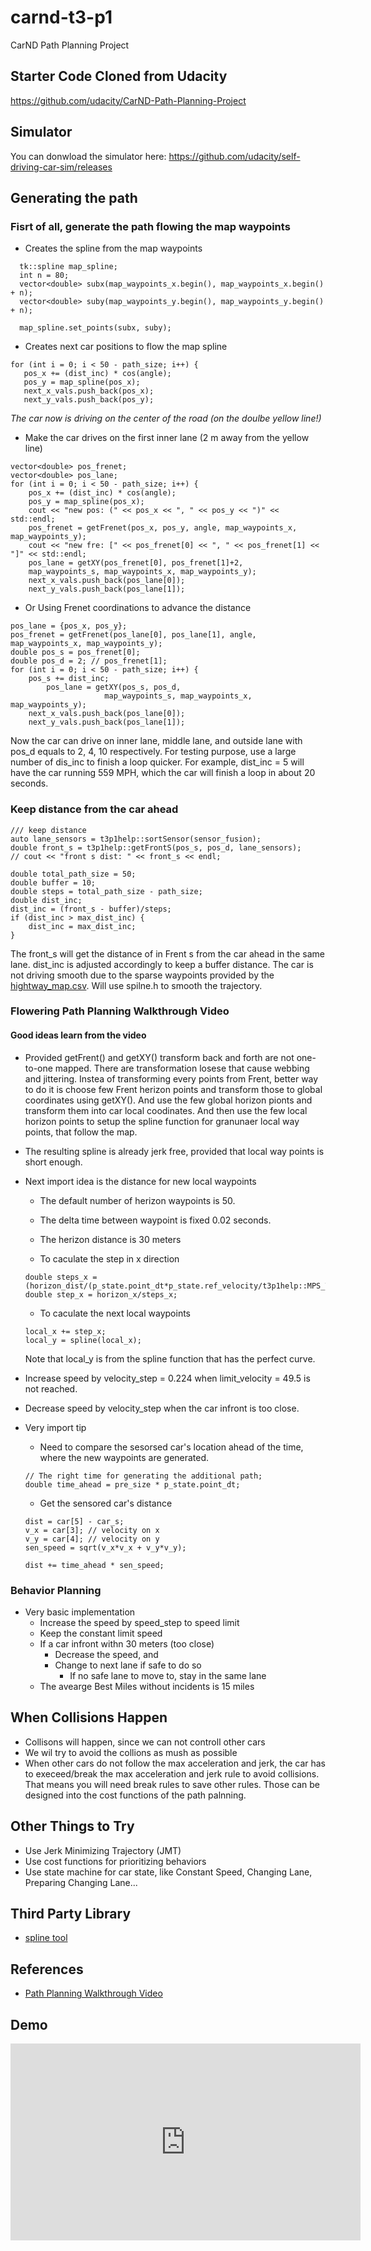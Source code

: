 # carnd-t3-p1
CarND Path Planning Project

## Starter Code Cloned from Udacity
https://github.com/udacity/CarND-Path-Planning-Project

## Simulator
You can donwload the simulator here: https://github.com/udacity/self-driving-car-sim/releases



## Generating the path
### Fisrt of all, generate the path flowing the map waypoints
* Creates the spline from the map waypoints
```
  tk::spline map_spline;
  int n = 80;
  vector<double> subx(map_waypoints_x.begin(), map_waypoints_x.begin() + n);
  vector<double> suby(map_waypoints_y.begin(), map_waypoints_y.begin() + n);

  map_spline.set_points(subx, suby);
```
* Creates next car positions to flow the map spline
```
for (int i = 0; i < 50 - path_size; i++) {
   pos_x += (dist_inc) * cos(angle);
   pos_y = map_spline(pos_x);
   next_x_vals.push_back(pos_x);
   next_y_vals.push_back(pos_y);
```
   _The car now is driving on the center of the road (on the doulbe yellow line!)_ 
* Make the car drives on the first inner lane (2 m away from the yellow line)
```
vector<double> pos_frenet;
vector<double> pos_lane;
for (int i = 0; i < 50 - path_size; i++) {
    pos_x += (dist_inc) * cos(angle);
    pos_y = map_spline(pos_x);
    cout << "new pos: (" << pos_x << ", " << pos_y << ")" << std::endl;
    pos_frenet = getFrenet(pos_x, pos_y, angle, map_waypoints_x, map_waypoints_y);
    cout << "new fre: [" << pos_frenet[0] << ", " << pos_frenet[1] << "]" << std::endl;
    pos_lane = getXY(pos_frenet[0], pos_frenet[1]+2,
    map_waypoints_s, map_waypoints_x, map_waypoints_y);
    next_x_vals.push_back(pos_lane[0]);
    next_y_vals.push_back(pos_lane[1]);
```
* Or Using Frenet coordinations to advance the distance
```
pos_lane = {pos_x, pos_y};
pos_frenet = getFrenet(pos_lane[0], pos_lane[1], angle, map_waypoints_x, map_waypoints_y);
double pos_s = pos_frenet[0];
double pos_d = 2; // pos_frenet[1];
for (int i = 0; i < 50 - path_size; i++) {
    pos_s += dist_inc;
		pos_lane = getXY(pos_s, pos_d,
                     map_waypoints_s, map_waypoints_x, map_waypoints_y);
    next_x_vals.push_back(pos_lane[0]);
    next_y_vals.push_back(pos_lane[1]);
```
Now the car can drive on inner lane, middle lane, and outside lane with pos_d equals to 2, 4, 10 respectively. For testing purpose, use a large number of dis_inc to finish a loop quicker. For example, dist_inc = 5 will have the car running 559 MPH, which the car will finish a loop in about 20 seconds.

### Keep distance from the car ahead
```
/// keep distance
auto lane_sensors = t3p1help::sortSensor(sensor_fusion);
double front_s = t3p1help::getFrontS(pos_s, pos_d, lane_sensors);
// cout << "front s dist: " << front_s << endl;

double total_path_size = 50;
double buffer = 10;
double steps = total_path_size - path_size;
double dist_inc;
dist_inc = (front_s - buffer)/steps;
if (dist_inc > max_dist_inc) {
    dist_inc = max_dist_inc;
}
```

The front_s will get the distance of in Frent s from the car ahead in the same lane. dist_inc is adjusted accordingly to keep a buffer distance.
The car is not driving smooth due to the sparse waypoints provided by the [hightway_map.csv](data/highway_map.csv). Will use spilne.h to smooth the trajectory.

### Flowering Path Planning Walkthrough Video
#### Good ideas learn from the video
* Provided getFrent() and getXY() transform back and forth are not one-to-one mapped. There are transformation losese that cause webbing and jittering. Instea of transforming every points from Frent, better way to do it is choose few Frent herizon points and transform those to global coordinates using getXY(). And use the few global horizon pionts and transform them into car local coodinates. And then use the few local horizon points to setup the spline function for granunaer local way points, that follow the map.

* The resulting spline is already jerk free, provided that local way points is short enough.
* Next import idea is the distance for new local waypoints
  * The default number of herizon waypoints is 50. 
  * The delta time between waypoint is fixed 0.02 seconds.
  * The herizon distance is 30 meters

  * To caculate the step in x direction
  ```
  double steps_x = (horizon_dist/(p_state.point_dt*p_state.ref_velocity/t3p1help::MPS_TO_MPH));
  double step_x = horizon_x/steps_x;
  ```

  * To caculate the next local waypoints
  ```
  local_x += step_x;
  local_y = spline(local_x);
  ```
  Note that local_y is from the spline function that has the perfect curve.
  
* Increase speed by velocity_step = 0.224 when limit_velocity = 49.5 is not reached.
* Decrease speed by velocity_step when the car infront is too close.
* Very import tip
  * Need to compare the sesorsed car's location ahead of the time, where the new waypoints are generated.
  ```
  // The right time for generating the additional path;
  double time_ahead = pre_size * p_state.point_dt;
  ```
  * Get the sensored car's distance
  ```
  dist = car[5] - car_s;
  v_x = car[3]; // velocity on x
  v_y = car[4]; // velocity on y
  sen_speed = sqrt(v_x*v_x + v_y*v_y);

  dist += time_ahead * sen_speed;
  ```
  
### Behavior Planning
* Very basic implementation
  * Increase the speed by speed_step to speed limit
  * Keep the constant limit speed
  * If a car infront withn 30 meters (too close)
    * Decrease the speed, and
    * Change to next lane if safe to do so
      * If no safe lane to move to, stay in the same lane
  * The avearge Best Miles without incidents is 15 miles
  
## When Collisions Happen
* Collisons will happen, since we can not controll other cars
* We wil try to avoid the collions as mush as possible
* When other cars do not follow the max acceleration and jerk, the car has to execeed/break the max acceleration and jerk rule to avoid collisions. That means you will need break rules to save other rules. Those can be designed into the cost functions of the path palnning.

## Other Things to Try
* Use Jerk Minimizing Trajectory (JMT)
* Use cost functions for prioritizing behaviors
* Use state machine for car state, like Constant Speed, Changing Lane, Preparing Changing Lane...

## Third Party Library
* [spline tool](http://kluge.in-chemnitz.de/opensource/spline/)

## References
* [Path Planning Walkthrough Video](https://www.youtube.com/watch?v=3QP3hJHm4WM&feature=youtu.be)

## Demo
<iframe width="560" height="315" src="https://www.youtube.com/embed/vGl2kUgaU-0" frameborder="0" allowfullscreen></iframe>
